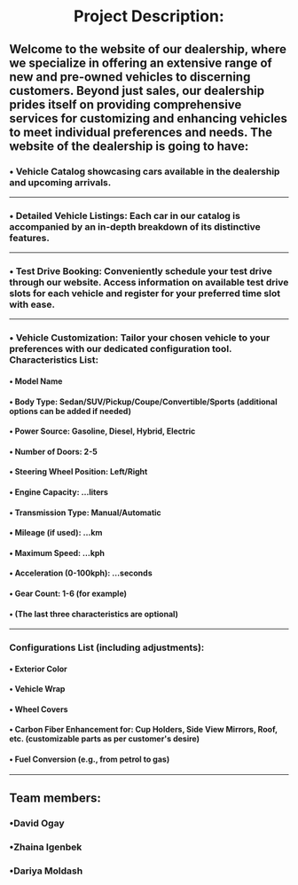 <h1 align="center">Project Description:</h1>
<h2> Welcome to the website of our dealership, where we specialize in offering an extensive range of new and pre-owned vehicles to discerning customers. Beyond just sales, our dealership prides itself on providing comprehensive services for customizing and enhancing vehicles to meet individual preferences and needs. The website of the dealership is going to have: </h2>
 <h3>• Vehicle Catalog showcasing cars available in the dealership and upcoming arrivals.</h3>
<hr>
 <h3>• Detailed Vehicle Listings: Each car in our catalog is accompanied by an in-depth breakdown of its distinctive features.</h3>
 <hr>
 <h3>• Test Drive Booking: Conveniently schedule your test drive through our website. Access information on available test drive slots for each vehicle and register for your preferred time slot with ease.</h3>
 <hr>
 <h3>• Vehicle Customization: Tailor your chosen vehicle to your preferences with our dedicated configuration tool.
Characteristics List:</h3>
 <h4>• Model Name</h4>
 <h4>• Body Type: Sedan/SUV/Pickup/Coupe/Convertible/Sports (additional options can be added if needed)</h4>
 <h4>• Power Source: Gasoline, Diesel, Hybrid, Electric</h4>
 <h4>• Number of Doors: 2-5</h4>
 <h4>• Steering Wheel Position: Left/Right</h4>
 <h4>• Engine Capacity: …liters</h4>
 <h4>• Transmission Type: Manual/Automatic</h4>
 <h4>• Mileage (if used): …km</h4>
 <h4>• Maximum Speed: …kph</h4>
 <h4>• Acceleration (0-100kph): …seconds</h4>
 <h4>• Gear Count: 1-6 (for example)</h4>
 <h4>• (The last three characteristics are optional)</h4>
 <hr>
<h3>Configurations List (including adjustments):</h3>
 <h4>• Exterior Color</h4>
 <h4>• Vehicle Wrap</h4>
 <h4>• Wheel Covers</h4>
 <h4>• Carbon Fiber Enhancement for: Cup Holders, Side View Mirrors, Roof, etc. (customizable parts as per customer's desire)</h4>
 <h4>• Fuel Conversion (e.g., from petrol to gas)</h4>
 <hr>
 <h2>Team members:</h2>
 <h3>•David Ogay</h3>
 <h3>•Zhaina Igenbek</h3>
 <h3>•Dariya Moldash</h3>
